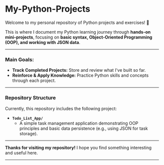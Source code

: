# My-Python-Projects

Welcome to my personal repository of Python projects and exercises! 👋

This is where I document my Python learning journey through **hands-on mini-projects**, focusing on **basic syntax, Object-Oriented Programming (OOP), and working with JSON data**.

---

### **Main Goals:**

* **Track Completed Projects:** Store and review what I've built so far.
* **Reinforce & Apply Knowledge:** Practice Python skills and concepts through each project.

---

### **Repository Structure**

Currently, this repository includes the following project:

* **`Todo_List_App/`**
    * A simple task management application demonstrating OOP principles and basic data persistence (e.g., using JSON for task storage).

---

**Thanks for visiting my repository!** I hope you find something interesting and useful here.

---
